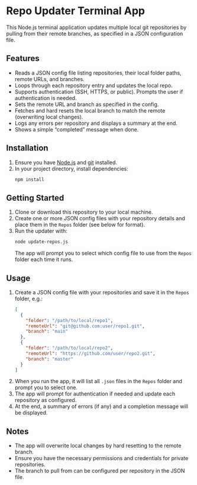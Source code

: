 # Repo Updater Terminal App

This Node.js terminal application updates multiple local git repositories by pulling from their remote branches, as specified in a JSON configuration file.

## Features
- Reads a JSON config file listing repositories, their local folder paths, remote URLs, and branches.
- Loops through each repository entry and updates the local repo.
- Supports authentication (SSH, HTTPS, or public). Prompts the user if authentication is needed.
- Sets the remote URL and branch as specified in the config.
- Fetches and hard resets the local branch to match the remote (overwriting local changes).
- Logs any errors per repository and displays a summary at the end.
- Shows a simple “completed” message when done.

## Installation
1. Ensure you have [Node.js](https://nodejs.org/) and [git](https://git-scm.com/) installed.
2. In your project directory, install dependencies:
   ```sh
   npm install
   ```

## Getting Started
1. Clone or download this repository to your local machine.
2. Create one or more JSON config files with your repository details and place them in the `Repos` folder (see below for format).
3. Run the updater with:
   ```sh
   node update-repos.js
   ```
   The app will prompt you to select which config file to use from the `Repos` folder each time it runs.

## Usage
1. Create a JSON config file with your repositories and save it in the `Repos` folder, e.g.:
   ```json
   [
     {
       "folder": "/path/to/local/repo1",
       "remoteUrl": "git@github.com:user/repo1.git",
       "branch": "main"
     },
     {
       "folder": "/path/to/local/repo2",
       "remoteUrl": "https://github.com/user/repo2.git",
       "branch": "master"
     }
   ]
   ```
2. When you run the app, it will list all `.json` files in the `Repos` folder and prompt you to select one.
3. The app will prompt for authentication if needed and update each repository as configured.
4. At the end, a summary of errors (if any) and a completion message will be displayed.

## Notes
- The app will overwrite local changes by hard resetting to the remote branch.
- Ensure you have the necessary permissions and credentials for private repositories.
- The branch to pull from can be configured per repository in the JSON file.
